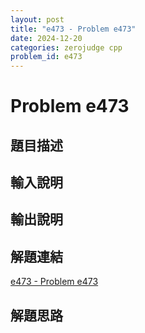```yaml
---
layout: post
title: "e473 - Problem e473"
date: 2024-12-20
categories: zerojudge cpp
problem_id: e473
---
```


# Problem e473

## 題目描述



## 輸入說明



## 輸出說明



## 解題連結

[e473 - Problem e473](https://zerojudge.tw/ShowProblem?problemid=e473)

## 解題思路

